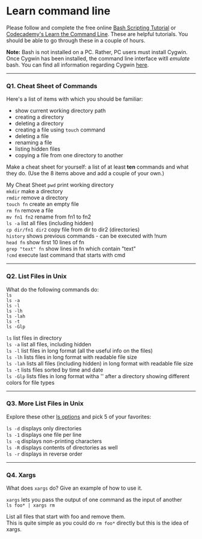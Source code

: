 # Learn command line

Please follow and complete the free online [Bash Scripting Tutorial](https://ryanstutorials.net/bash-scripting-tutorial/) or [Codecademy's Learn the Command Line](https://www.codecademy.com/learn/learn-the-command-line). These are helpful tutorials. You should be able to go through these in a couple of hours.

**Note:** Bash is not installed on a PC. Rather, PC users must install Cygwin. Once Cygwin has been installed, the command line interface witll _emulate_ bash. You can find all information regarding Cygwin [here](https://www.cygwin.com/).

---

### Q1.  Cheat Sheet of Commands  

Here's a list of items with which you should be familiar:  
* show current working directory path
* creating a directory
* deleting a directory
* creating a file using `touch` command
* deleting a file
* renaming a file
* listing hidden files
* copying a file from one directory to another

Make a cheat sheet for yourself: a list of at least **ten** commands and what they do.  (Use the 8 items above and add a couple of your own.)  

> > 
My Cheat Sheet
`pwd`          print working directory  
`mkdir`        make a directory  
`rmdir`        remove a directory  
`touch fn`     create an empty file  
`rm fn`        remove a file  
`mv fn1 fn2`   rename from fn1 to fn2  
`ls -a`        list all files (including hidden)  
`cp dir/fn1 dir2`   copy file from dir to dir2 (directories)  
`history`      shows previous commands - can be executed with !num  
`head fn`      show first 10 lines of fn  
`grep "text" fn`    show lines in fn which contain "text"  
`!cmd`         execute last command that starts with cmd

---

### Q2.  List Files in Unix   

What do the following commands do:  
`ls`  
`ls -a`  
`ls -l`  
`ls -lh`  
`ls -lah`  
`ls -t`  
`ls -Glp`  
  
`ls`         list files in directory  
`ls -a`      list all files, including hidden  
`ls -l`      list files in long format (all the useful info on the files)  
`ls -lh`     lists files in long format with readable file size  
`ls -lah`    lists all files (including hidden) in long format with readable file size  
`ls -t`      lists files sorted by time and date  
`ls -Glp`    lists files in long format witha '\' after a directory showing different colors for file types  

---

### Q3.  More List Files in Unix  

Explore these other [ls options](http://www.techonthenet.com/unix/basic/ls.php) and pick 5 of your favorites:  
  
`ls -d`      displays only directories  
`ls -1`      displays one file per line  
`ls -q`      displays non-printing characters  
`ls -R`      displays contents of directories as well  
`ls -r`      displays in reverse order  

---

### Q4.  Xargs   

What does `xargs` do? Give an example of how to use it.  

`xargs` lets you pass the output of one command as the input of another  
`ls foo* | xargs rm`  

List all files that start with foo and remove them.   
This is quite simple as you could do `rm foo*` directly but this is the idea of xargs.  
